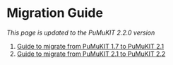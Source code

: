 # Migration Guide

*This page is updated to the PuMuKIT 2.2.0 version*

1. [Guide to migrate from PuMuKIT 1.7 to PuMuKIT 2.1](migration_guides/from1.7to2.1.md)
2. [Guide to migrate from PuMuKIT 2.1 to PuMuKIT 2.2](migration_guides/from2.1to2.2.md)
